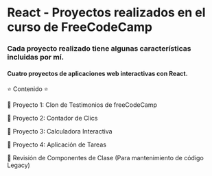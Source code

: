 # React - Proyectos realizados en el curso de FreeCodeCamp
### Cada proyecto realizado tiene algunas características incluidas por mí.
#### Cuatro proyectos de aplicaciones web interactivas con React. 

⭐️ Contenido ⭐️

🔹 Proyecto 1: Clon de Testimonios de freeCodeCamp

🔹 Proyecto 2: Contador de Clics

🔹 Proyecto 3: Calculadora Interactiva

🔹 Proyecto 4: Aplicación de Tareas

🔹 Revisión de Componentes de Clase (Para mantenimiento de código Legacy)

